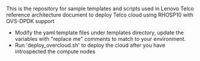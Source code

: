 This is the repository for sample templates and scripts used in Lenovo Telco reference architecture document to deploy Telco cloud using RHOSP10 with OVS-DPDK support

- Modify the yaml template files under templates directory, update the variables with "replace me" comments to match to your environment. 
- Run 'deploy_overcloud.sh' to deploy the cloud after you have introspected the compute nodes




 

